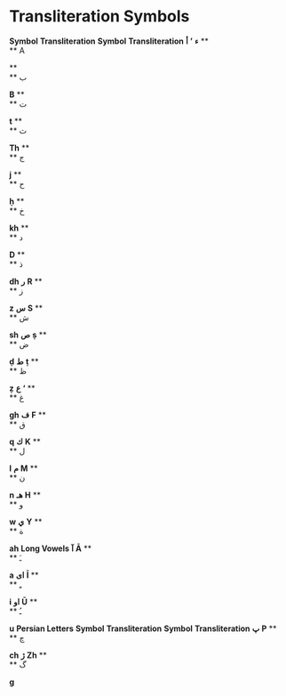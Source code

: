 Transliteration Symbols
=======================

**Symbol**
**Transliteration**
**Symbol**
**Transliteration**
**ء**
**’**
**أ**
**  
**
A

**  
**
ب

**B**
**  
**
ت

**t**
**  
**
ث

**Th**
**  
**
ج

**j**
**  
**
ح

**ḥ**
**  
**
خ

**kh**
**  
**
د

**D**
**  
**
ذ

**dh**
**ر**
**R**
**  
**
ز

**z**
**س**
**S**
**  
**
ش

**sh**
**ص**
**ṣ**
**  
**
ض

**ḍ**
**ط**
**ṭ**
**  
**
ظ

**ẓ**
**ع**
**‘**
**  
**
غ

**gh**
**ف**
**F**
**  
**
ق

**q**
**ك**
**K**
**  
**
ل

**l**
**م**
**M**
**  
**
ن

**n**
**هـ**
**H**
**  
**
و

**w**
**ي**
**Y**
**  
**
ة

**ah**
**Long Vowels**
**آ**
**Ā**
**  
**
ﹷ

**a**
**ای**
**Ī**
**  
**
ﹻ

**i**
**او**
**Ū**
**  
**
ﹹ

**u**
**Persian Letters**
**Symbol**
**Transliteration**
**Symbol**
**Transliteration**
**پ**
**P**
**  
**
ﭺ

**ch**
**ﮊ**
**Zh**
**  
**
ﮒ

**g**


